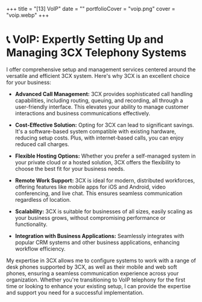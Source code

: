 +++
title = "[13] VoIP"
date = ""
portfolioCover = "voip.png"
cover = "voip.webp"
+++
# 📞 VoIP: Expertly Setting Up and Managing 3CX Telephony Systems

I offer comprehensive setup and management services centered around the versatile and efficient 3CX system. Here's why 3CX is an excellent choice for your business:

- **Advanced Call Management:** 3CX provides sophisticated call handling capabilities, including routing, queuing, and recording, all through a user-friendly interface. This elevates your ability to manage customer interactions and business communications effectively.

- **Cost-Effective Solution:** Opting for 3CX can lead to significant savings. It's a software-based system compatible with existing hardware, reducing setup costs. Plus, with internet-based calls, you can enjoy reduced call charges.

- **Flexible Hosting Options:** Whether you prefer a self-managed system in your private cloud or a hosted solution, 3CX offers the flexibility to choose the best fit for your business needs.

- **Remote Work Support:** 3CX is ideal for modern, distributed workforces, offering features like mobile apps for iOS and Android, video conferencing, and live chat. This ensures seamless communication regardless of location.

- **Scalability:** 3CX is suitable for businesses of all sizes, easily scaling as your business grows, without compromising performance or functionality.

- **Integration with Business Applications:** Seamlessly integrates with popular CRM systems and other business applications, enhancing workflow efficiency.

My expertise in 3CX allows me to configure systems to work with a range of desk phones supported by 3CX, as well as their mobile and web soft phones, ensuring a seamless communication experience across your organization. Whether you're transitioning to VoIP telephony for the first time or looking to enhance your existing setup, I can provide the expertise and support you need for a successful implementation.

